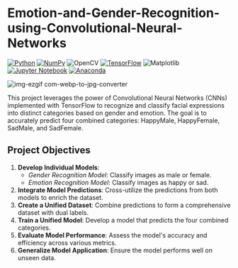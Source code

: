 # Emotion-and-Gender-Recognition-using-Convolutional-Neural-Networks

[![Python](https://img.shields.io/badge/python-3670A0?style=for-the-badge&logo=python&logoColor=ffdd54)](https://www.python.org)
[![NumPy](https://img.shields.io/badge/numpy-%23013243.svg?style=for-the-badge&logo=numpy&logoColor=white)](https://numpy.org)
![OpenCV](https://img.shields.io/badge/opencv-%23white.svg?style=for-the-badge&logo=opencv&logoColor=white)
[![TensorFlow](https://img.shields.io/badge/TensorFlow-%23FF6F00.svg?style=for-the-badge&logo=TensorFlow&logoColor=white)](https://www.tensorflow.org)
![Matplotlib](https://img.shields.io/badge/Matplotlib-%23ffffff.svg?style=for-the-badge&logo=Matplotlib&logoColor=black)
[![Jupyter Notebook](https://img.shields.io/badge/jupyter-%23FA0F00.svg?style=for-the-badge&logo=jupyter&logoColor=white)](https://jupyter.org/)
[![Anaconda](https://img.shields.io/badge/Anaconda-%2344A833.svg?style=for-the-badge&logo=anaconda&logoColor=white)](https://www.anaconda.com)

![img-ezgif com-webp-to-jpg-converter](https://github.com/ViswanathRajuIndukuri/Emotion-and-Gender-Recognition-using-Convolutional-Neural-Networks/assets/144731305/c66f726e-dfed-4d5f-8d9c-a644ac534dfc)


This project leverages the power of Convolutional Neural Networks (CNNs) implemented with TensorFlow to recognize and classify facial expressions into distinct categories based on gender and emotion. The goal is to accurately predict four combined categories: HappyMale, HappyFemale, SadMale, and SadFemale.

## Project Objectives

1. **Develop Individual Models**:
    - *Gender Recognition Model*: Classify images as male or female.
    - *Emotion Recognition Model*: Classify images as happy or sad.
2. **Integrate Model Predictions**: Cross-utilize the predictions from both models to enrich the dataset.
3. **Create a Unified Dataset**: Combine predictions to form a comprehensive dataset with dual labels.
4. **Train a Unified Model**: Develop a model that predicts the four combined categories.
5. **Evaluate Model Performance**: Assess the model's accuracy and efficiency across various metrics.
6. **Generalize Model Application**: Ensure the model performs well on unseen data.
